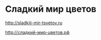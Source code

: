 Сладкий мир цветов
==================

http://sladkiji-mir-tsvetov.ru

http://сладкий-мир-цветов.рф

